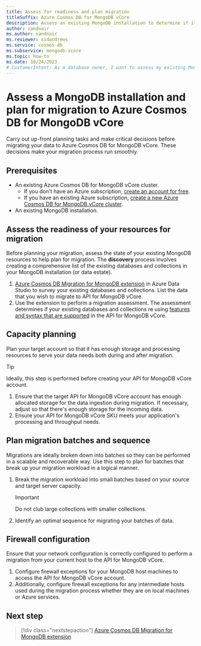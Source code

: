 ```yaml
---
title: Assess for readiness and plan migration
titleSuffix: Azure Cosmos DB for MongoDB vCore
description: Assess an existing MongoDB installation to determine if it's suitable for migration to Azure Cosmos DB for MongoDB vCore.
author: sandnair
ms.author: sandnair
ms.reviewer: sidandrews
ms.service: cosmos-db
ms.subservice: mongodb-vcore
ms.topic: how-to
ms.date: 10/24/2023
# CustomerIntent: As a database owner, I want to assess my existing MongoDB installation so that I can ensure that I can migrate to Azure Cosmos DB for MongoDB vCore.
---
```


# Assess a MongoDB installation and plan for migration to Azure Cosmos DB for MongoDB vCore

Carry out up-front planning tasks and make critical decisions before migrating your data to Azure Cosmos DB for MongoDB vCore. These decisions make your migration process run smoothly.

## Prerequisites

- An existing Azure Cosmos DB for MongoDB vCore cluster.
  - If you don't have an Azure subscription, [create an account for free](https://azure.microsoft.com/free).
  - If you have an existing Azure subscription, [create a new Azure Cosmos DB for MongoDB vCore cluster](quickstart-portal.md).
- An existing MongoDB installation.

## Assess the readiness of your resources for migration

Before planning your migration, assess the state of your existing MongoDB resources to help plan for migration. The **discovery** process involves creating a comprehensive list of the existing databases and collections in your MongoDB installation (or data estate).

1. [Azure Cosmos DB Migration for MongoDB extension](/azure-data-studio/extensions/database-migration-for-mongo-extension) in Azure Data Studio to survey your existing databases and collections. List the data that you wish to migrate to API for MongoDB vCore.
1. Use the extension to perform a migration assessment. The assessment determines if your existing databases and collections re using [features and syntax that are supported](compatibility.md) in the API for MongoDB vCore.

## Capacity planning

Plan your target account so that it has enough storage and processing resources to serve your data needs both during and after migration.

> [!TIP]
> Ideally, this step is performed before creating your API for MongoDB vCore account.

1. Ensure that the target API for MongoDB vCore account has enough allocated storage for the data ingestion during migration. If necessary, adjust so that there's enough storage for the incoming data.
1. Ensure your API for MongoDB vCore SKU meets your application's processing and throughput needs.

## Plan migration batches and sequence

Migrations are ideally broken down into batches so they can be performed in a scalable and recoverable way. Use this step to plan for batches that break up your migration workload in a logical manner.

1. Break the migration workload into small batches based on your source and target server capacity.

    > [!IMPORTANT]
    > Do not club large collections with smaller collections.

1. Identify an optimal sequence for migrating your batches of data.

## Firewall configuration

Ensure that your network configuration is correctly configured to perform a migration from your current host to the API for MongoDB vCore.

1. Configure firewall exceptions for your MongoDB host machines to access the API for MongoDB vCore account.
1. Additionally, configure firewall exceptions for any intermediate hosts used during the migration process whether they are on local machines or Azure services.

## Next step

> [!div class="nextstepaction"]
> [Azure Cosmos DB Migration for MongoDB extension](/azure-data-studio/extensions/database-migration-for-mongo-extension)
